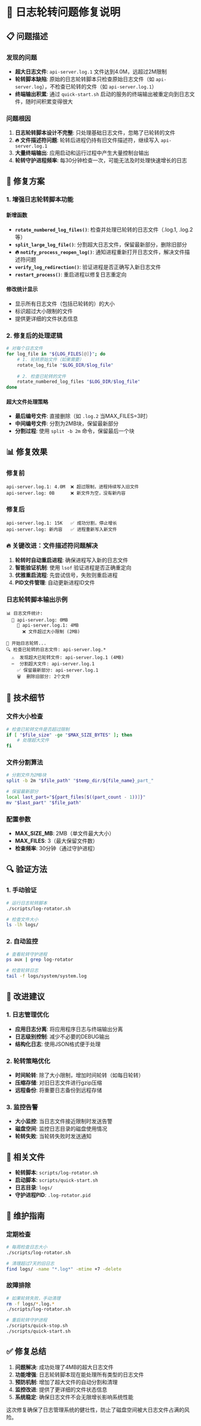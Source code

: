 # 🔄 日志轮转问题修复说明

## 📋 问题描述

### 发现的问题
- **超大日志文件**: `api-server.log.1` 文件达到4.0M，远超过2M限制
- **轮转脚本缺陷**: 原始的日志轮转脚本只检查原始日志文件（如 `api-server.log`），不检查已轮转的文件（如 `api-server.log.1`）
- **终端输出积累**: 通过 `quick-start.sh` 启动的服务的终端输出被重定向到日志文件，随时间积累变得很大

### 问题根因
1. **日志轮转脚本设计不完整**: 只处理基础日志文件，忽略了已轮转的文件
2. **🔥 文件描述符问题**: 轮转后进程仍持有旧文件描述符，继续写入 `api-server.log.1`
3. **大量终端输出**: 应用启动和运行过程中产生大量控制台输出
4. **轮转守护进程频率**: 每30分钟检查一次，可能无法及时处理快速增长的日志

## 🔧 修复方案

### 1. 增强日志轮转脚本功能

#### 新增函数
- **`rotate_numbered_log_files()`**: 检查并处理已轮转的日志文件（.log.1, .log.2等）
- **`split_large_log_file()`**: 分割超大日志文件，保留最新部分，删除旧部分
- **🔥 `notify_process_reopen_log()`**: 通知进程重新打开日志文件，解决文件描述符问题
- **`verify_log_redirection()`**: 验证进程是否正确写入新日志文件
- **`restart_process()`**: 重启进程以修复日志重定向

#### 修改统计显示
- 显示所有日志文件（包括已轮转的）的大小
- 标识超过大小限制的文件
- 提供更详细的文件状态信息

### 2. 修复后的处理逻辑

```bash
# 对每个日志文件
for log_file in "${LOG_FILES[@]}"; do
    # 1. 轮转原始文件（如果需要）
    rotate_log_file "$LOG_DIR/$log_file"
    
    # 2. 检查已轮转的文件
    rotate_numbered_log_files "$LOG_DIR/$log_file"
done
```

#### 超大文件处理策略
- **最后编号文件**: 直接删除（如 `.log.2` 当MAX_FILES=3时）
- **中间编号文件**: 分割为2MB块，保留最新部分
- **分割过程**: 使用 `split -b 2m` 命令，保留最后一个块

## 📊 修复效果

### 修复前
```
api-server.log.1: 4.0M  ❌ 超过限制，进程持续写入旧文件
api-server.log: 0B      ❌ 新文件为空，没有新内容
```

### 修复后  
```
api-server.log.1: 15K   ✅ 成功分割，停止增长
api-server.log: 新内容   ✅ 进程重新写入新文件
```

### 🔥 关键改进：文件描述符问题解决
1. **轮转时自动重启进程**: 确保进程写入新的日志文件
2. **智能验证机制**: 使用 `lsof` 验证进程是否正确重定向
3. **优雅重启流程**: 先尝试信号，失败则重启进程
4. **PID文件管理**: 自动更新进程ID文件

### 日志轮转脚本输出示例
```
📊 日志文件统计:
  📄 api-server.log: 0MB
    📄 api-server.log.1: 4MB
      ❌ 文件超过大小限制 (2MB)

🔄 开始日志轮转...
🔍 检查已轮转的日志文件: api-server.log.*
  ⚠️  发现超大已轮转文件: api-server.log.1 (4MB)
  ✂️  分割超大文件: api-server.log.1
    ✅ 保留最新部分: api-server.log.1
    🗑️  删除旧部分: 2个文件
```

## 🎯 技术细节

### 文件大小检查
```bash
# 检查已轮转文件是否超过限制
if [ "$file_size" -ge "$MAX_SIZE_BYTES" ]; then
    # 处理超大文件
fi
```

### 文件分割算法
```bash
# 分割文件为2MB块
split -b 2m "$file_path" "$temp_dir/${file_name}_part_"

# 保留最新部分
local last_part="${part_files[$((part_count - 1))]}"
mv "$last_part" "$file_path"
```

### 配置参数
- **MAX_SIZE_MB**: 2MB（单文件最大大小）
- **MAX_FILES**: 3（最大保留文件数）
- **检查频率**: 30分钟（通过守护进程）

## 🔍 验证方法

### 1. 手动验证
```bash
# 运行日志轮转脚本
./scripts/log-rotator.sh

# 检查文件大小
ls -lh logs/
```

### 2. 自动监控
```bash
# 查看轮转守护进程
ps aux | grep log-rotator

# 检查轮转日志
tail -f logs/system/system.log
```

## 🚀 改进建议

### 1. 日志管理优化
- **应用日志分离**: 将应用程序日志与终端输出分离
- **日志级别控制**: 减少不必要的DEBUG输出
- **结构化日志**: 使用JSON格式便于处理

### 2. 轮转策略优化
- **时间轮转**: 除了大小限制，增加时间轮转（如每日轮转）
- **压缩存储**: 对旧日志文件进行gzip压缩
- **远程备份**: 将重要日志备份到远程存储

### 3. 监控告警
- **大小监控**: 当日志文件接近限制时发送告警
- **磁盘空间**: 监控日志目录的磁盘使用情况
- **轮转失败**: 当轮转失败时发送通知

## 📝 相关文件

- **轮转脚本**: `scripts/log-rotator.sh`
- **启动脚本**: `scripts/quick-start.sh`
- **日志目录**: `logs/`
- **守护进程PID**: `.log-rotator.pid`

## 🔄 维护指南

### 定期检查
```bash
# 每周检查日志大小
./scripts/log-rotator.sh

# 清理超过7天的旧日志
find logs/ -name "*.log*" -mtime +7 -delete
```

### 故障排除
```bash
# 如果轮转失败，手动清理
rm -f logs/*.log.*
./scripts/log-rotator.sh

# 重启轮转守护进程
./scripts/quick-stop.sh
./scripts/quick-start.sh
```

## ✅ 修复总结

1. **问题解决**: 成功处理了4MB的超大日志文件
2. **功能增强**: 日志轮转脚本现在能处理所有类型的日志文件
3. **预防机制**: 增加了超大文件的自动分割和清理
4. **监控改进**: 提供了更详细的文件状态信息
5. **系统稳定**: 确保日志文件不会无限增长影响系统性能

这次修复确保了日志管理系统的健壮性，防止了磁盘空间被大日志文件占满的风险。 